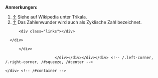 <strong>Anmerkungen:</strong>

<ol class="rteindent1">

<li><a href="#R1" name="A1" id="A1">↑</a> Siehe auf Wikipedia unter Trikala.</li>

<li><a href="#R2" name="A2" id="A2">↑</a> Das Zahlenwunder wird auch als Zyklische Zahl bezeichnet.</li>

</ol>

</div></div></div>  </div>

  <div class="clearfix">

          <div class="links"></div>

      </div>

</div>

  </div>

</div>

  </div>

          </div>

                          </div></div></div></div> <!-- /.left-corner, /.right-corner, /#squeeze, /#center -->

    </div> <!-- /#container -->

  </div> <!-- /#wrapper -->

  </body>

</html>

